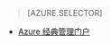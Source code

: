 > [AZURE.SELECTOR]
<!--- [Azure Portal](../articles/storage/storage-enable-and-view-metrics.md)-->
- [Azure 经典管理门户](/documentation/articles/storage-enable-and-view-metrics-classic-portal/)

<!---HONumber=Mooncake_0104_2016-->